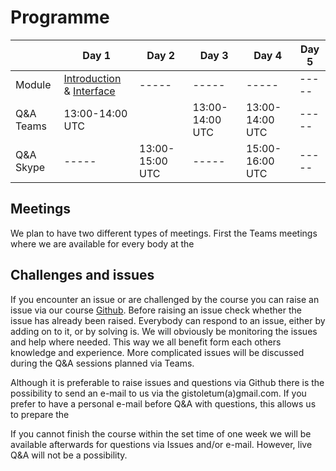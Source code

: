 # Programme 

| |Day 1|Day 2|Day 3|Day 4|Day 5|
|-----|-----|-----|-----|-----|-----|
|Module|[Introduction](https://github.com/Toletum-Network/AutumnSchool_2020/blob/master/Training_Manual/1.%20Course%20Introduction.md) & [Interface](https://github.com/Toletum-Network/AutumnSchool_2020/blob/master/Training_Manual/2.%20Module:_The_Interface.md)|-----|-----|-----|-----|
|Q&A Teams|13:00-14:00 UTC||13:00-14:00 UTC|13:00-14:00 UTC|-----|13:00-14:00 UTC|
|Q&A Skype|-----|13:00-15:00 UTC|-----|15:00-16:00 UTC|-----|

## Meetings
We plan to have two different types of meetings. First the Teams meetings where we are available for every body at the 

## Challenges and issues 

If you encounter an issue or are challenged by the course you can raise an issue via our course [Github](https://github.com/Toletum-Network/AutumnSchool_2020/issues). Before raising an issue check whether the issue has already been raised. 
Everybody can respond to an issue, either by adding on to it, or by solving is. We will obviously be monitoring the issues and help where needed. This way we all benefit form each others knowledge and experience. 
More complicated issues will be discussed during the Q&A sessions planned via Teams. 


Although it is preferable to raise issues and questions via Github there is the possibility to send an e-mail to us via the gistoletum(a)gmail.com.
If you prefer to have a personal e-mail before Q&A with questions, this allows us to prepare the 


If you cannot finish the course within the set time of one week we will be available afterwards for questions via Issues and/or e-mail. However, live Q&A will not be a possibility.
